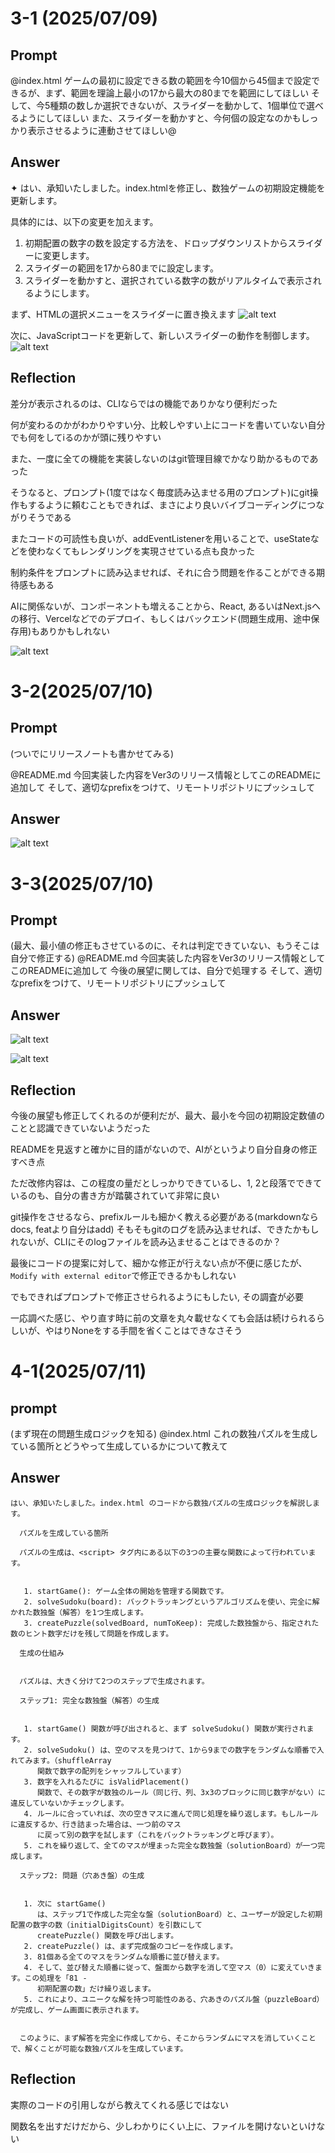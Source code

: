 # 3-1 (2025/07/09)
## Prompt

@index.html
ゲームの最初に設定できる数の範囲を今10個から45個まで設定できるが、まず、範囲を理論上最小の17から最大の80までを範囲にしてほしい
そして、今5種類の数しか選択できないが、スライダーを動かして、1個単位で選べるようにしてほしい
また、スライダーを動かすと、今何個の設定なのかもしっかり表示させるように連動させてほしい@

## Answer
✦ はい、承知いたしました。index.htmlを修正し、数独ゲームの初期設定機能を更新します。

  具体的には、以下の変更を加えます。


   1. 初期配置の数字の数を設定する方法を、ドロップダウンリストからスライダーに変更します。
   2. スライダーの範囲を17から80までに設定します。
   3. スライダーを動かすと、選択されている数字の数がリアルタイムで表示されるようにします。


  まず、HTMLの選択メニューをスライダーに置き換えます
  ![alt text](answer3-1-1.png)

  次に、JavaScriptコードを更新して、新しいスライダーの動作を制御します。
  ![alt text](answer3-1-2.png)

## Reflection

差分が表示されるのは、CLIならではの機能でありかなり便利だった

何が変わるのかがわかりやすい分、比較しやすい上にコードを書いていない自分でも何をしてiるのかが頭に残りやすい

また、一度に全ての機能を実装しないのはgit管理目線でかなり助かるものであった

そうなると、プロンプト(1度ではなく毎度読み込ませる用のプロンプト)にgit操作もするように頼むこともできれば、まさにより良いバイブコーディングにつながりそうである

またコードの可読性も良いが、addEventListenerを用いることで、useStateなどを使わなくてもレンダリングを実現させている点も良かった

制約条件をプロンプトに読み込ませれば、それに合う問題を作ることができる期待感もある

AIに関係ないが、コンポーネントも増えることから、React, あるいはNext.jsへの移行、Vercelなどでのデプロイ、もしくはバックエンド(問題生成用、途中保存用)もありかもしれない

![alt text](tokenResult.png)

# 3-2(2025/07/10)
## Prompt

(ついでにリリースノートも書かせてみる)

@README.md
今回実装した内容をVer3のリリース情報としてこのREADMEに追加して
そして、適切なprefixをつけて、リモートリポジトリにプッシュして

## Answer
![alt text](answer3-2-1.png)

# 3-3(2025/07/10)
## Prompt

(最大、最小値の修正もさせているのに、それは判定できていない、もうそこは自分で修正する)
@README.md
今回実装した内容をVer3のリリース情報としてこのREADMEに追加して
今後の展望に関しては、自分で処理する
そして、適切なprefixをつけて、リモートリポジトリにプッシュして

## Answer
![alt text](answer3-3-1.png)

![alt text](answer3-3-2.png)

## Reflection

今後の展望も修正してくれるのが便利だが、最大、最小を今回の初期設定数値のことと認識できていないようだった

READMEを見返すと確かに目的語がないので、AIがというより自分自身の修正すべき点

ただ改修内容は、この程度の量だとしっかりできているし、1, 2と段落でできているのも、自分の書き方が踏襲されていて非常に良い

git操作をさせるなら、prefixルールも細かく教える必要がある(markdownならdocs, featより自分はadd)
そもそもgitのログを読み込ませれば、できたかもしれないが、CLIにそのlogファイルを読み込ませることはできるのか？

最後にコードの提案に対して、細かな修正が行えない点が不便に感じたが、
`Modify with external editor`で修正できるかもしれない

でもできればプロンプトで修正させられるようにもしたい, その調査が必要

一応調べた感じ、やり直す時に前の文章を丸々載せなくても会話は続けられるらしいが、やはりNoneをする手間を省くことはできなさそう

# 4-1(2025/07/11)
## prompt

(まず現在の問題生成ロジックを知る)
@index.html これの数独パズルを生成している箇所とどうやって生成しているかについて教えて 

## Answer
```
はい、承知いたしました。index.html のコードから数独パズルの生成ロジックを解説します。

  パズルを生成している箇所

  パズルの生成は、<script> タグ内にある以下の3つの主要な関数によって行われています。


   1. startGame(): ゲーム全体の開始を管理する関数です。
   2. solveSudoku(board): バックトラッキングというアルゴリズムを使い、完全に解かれた数独盤（解答）を1つ生成します。
   3. createPuzzle(solvedBoard, numToKeep): 完成した数独盤から、指定された数のヒント数字だけを残して問題を作成します。

  生成の仕組み


  パズルは、大きく分けて2つのステップで生成されます。

  ステップ1: 完全な数独盤（解答）の生成


   1. startGame() 関数が呼び出されると、まず solveSudoku() 関数が実行されます。
   2. solveSudoku() は、空のマスを見つけて、1から9までの数字をランダムな順番で入れてみます。（shuffleArray
      関数で数字の配列をシャッフルしています）
   3. 数字を入れるたびに isValidPlacement()
      関数で、その数字が数独のルール（同じ行、列、3x3のブロックに同じ数字がない）に違反していないかチェックします。
   4. ルールに合っていれば、次の空きマスに進んで同じ処理を繰り返します。もしルールに違反するか、行き詰まった場合は、一つ前のマス
      に戻って別の数字を試します（これをバックトラッキングと呼びます）。
   5. これを繰り返して、全てのマスが埋まった完全な数独盤（solutionBoard）が一つ完成します。

  ステップ2: 問題（穴あき盤）の生成


   1. 次に startGame()
      は、ステップ1で作成した完全な盤（solutionBoard）と、ユーザーが設定した初期配置の数字の数（initialDigitsCount）を引数にして
      createPuzzle() 関数を呼び出します。
   2. createPuzzle() は、まず完成盤のコピーを作成します。
   3. 81個ある全てのマスをランダムな順番に並び替えます。
   4. そして、並び替えた順番に従って、盤面から数字を消して空マス（0）に変えていきます。この処理を「81 -
      初期配置の数」だけ繰り返します。
   5. これにより、ユニークな解を持つ可能性のある、穴あきのパズル盤（puzzleBoard）が完成し、ゲーム画面に表示されます。


  このように、まず解答を完全に作成してから、そこからランダムにマスを消していくことで、解くことが可能な数独パズルを生成しています。
```

## Reflection
実際のコードの引用しながら教えてくれる感じではない

関数名を出すだけだから、少しわかりにくい上に、ファイルを開けないといけない
